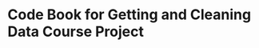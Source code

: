 Code Book for Getting and Cleaning Data Course Project
========================================================

